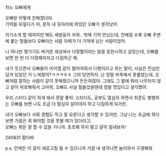차노 오빠에게

오빠랑 어떻게 친해졌더라.  
기억을 되짚다가 아, 문득 내 뒷자리에 와있던 오빠가 생각났어.  

자기소개 할 때까지만 해도 세쌍둥이 우와.. 밖에 기억 안났는데, 친해질 수록 오빠 주변에 붙는 말들보다 오빠라는 사람 자체가 더 기억에 남는 사람이었어.  

나 하나만 챙기기도 버거운 세상에서 다정함이라는 말을 등한시하고 살았는데, 오빠를 보면 한 번 더 다정해지자고 다짐하곤 해.  

내가 웃으면서 오빠들이 아이엠 같이 떨어져줘서 다행이라고 하는 말이, 사실은 진심만 담겨 있었던 거 느껴졌어?ㅋㅋㅋㅎㅎ 그야 당연하지. 난 정말 부족해서 못풀었는데, 오빠처럼 잘하는 사람이 같이 못해줬으니까 든든하잖아. 그래도 그 말에 뭐라 나무라지 않고 같이 위로해줘서 고마워. 오빠도 사실 힘들었을텐데 정말 멋있다고 생각했어.

우리 스터디 같이 하게 돼서 정말 좋아. 스터디도, 공부도 열심히 하면서 취준도 병행하는 오빠를 보면 나도 조금 더 열심히 살아야지 하고 다짐하게 되거든.

내가 오빠보다 사회 경험도 적고 잘 모른다고 생각할 수 있지만, 그냥 나는 조급해 하다보면 가끔은 꼭 봐야할 것을 못볼 때가 있더라고.  
오빠는 뭐든 잘 할 수 있을 거니까. 초조해 하지 말고 같이 힘내보자!

240831 황다바  

p.s. 언제든 이 글이 새로고침 될 수 있으니까 가끔 내 생각나면 놀러와서 구경해줘